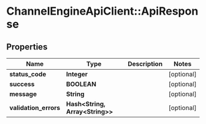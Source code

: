 # ChannelEngineApiClient::ApiResponse

## Properties
Name | Type | Description | Notes
------------ | ------------- | ------------- | -------------
**status_code** | **Integer** |  | [optional] 
**success** | **BOOLEAN** |  | [optional] 
**message** | **String** |  | [optional] 
**validation_errors** | **Hash&lt;String, Array&lt;String&gt;&gt;** |  | [optional] 


